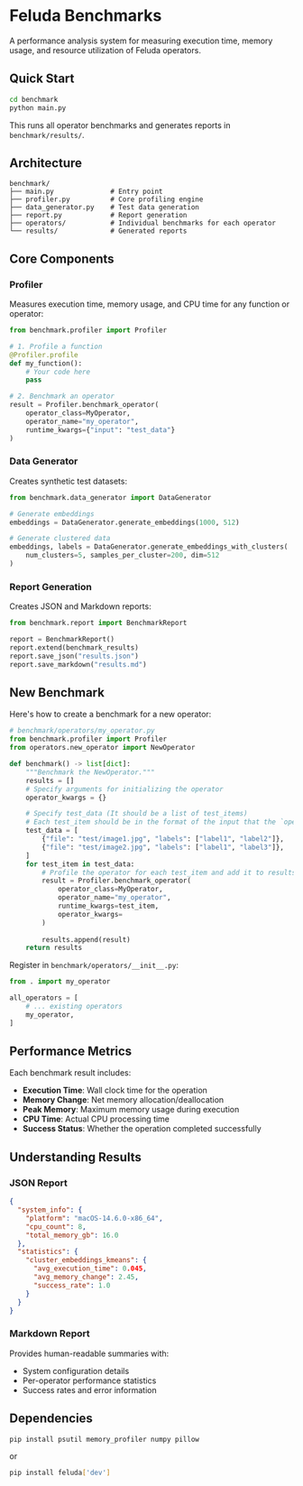# Feluda Benchmarks

A performance analysis system for measuring execution time, memory usage, and resource utilization of Feluda operators.

## Quick Start

```bash
cd benchmark
python main.py
```

This runs all operator benchmarks and generates reports in `benchmark/results/`.

## Architecture

```
benchmark/
├── main.py              # Entry point
├── profiler.py          # Core profiling engine
├── data_generator.py    # Test data generation
├── report.py            # Report generation
├── operators/           # Individual benchmarks for each operator
└── results/             # Generated reports
```

## Core Components

### Profiler

Measures execution time, memory usage, and CPU time for any function or operator:

```python
from benchmark.profiler import Profiler

# 1. Profile a function
@Profiler.profile
def my_function():
    # Your code here
    pass

# 2. Benchmark an operator
result = Profiler.benchmark_operator(
    operator_class=MyOperator,
    operator_name="my_operator",
    runtime_kwargs={"input": "test_data"}
)
```

### Data Generator

Creates synthetic test datasets:

```python
from benchmark.data_generator import DataGenerator

# Generate embeddings
embeddings = DataGenerator.generate_embeddings(1000, 512)

# Generate clustered data
embeddings, labels = DataGenerator.generate_embeddings_with_clusters(
    num_clusters=5, samples_per_cluster=200, dim=512
)

```

### Report Generation

Creates JSON and Markdown reports:

```python
from benchmark.report import BenchmarkReport

report = BenchmarkReport()
report.extend(benchmark_results)
report.save_json("results.json")
report.save_markdown("results.md")
```

## New Benchmark

Here's how to create a benchmark for a new operator:

```python
# benchmark/operators/my_operator.py
from benchmark.profiler import Profiler
from operators.new_operator import NewOperator

def benchmark() -> list[dict]:
    """Benchmark the NewOperator."""
    results = []
    # Specify arguments for initializing the operator
    operator_kwargs = {}

    # Specify test_data (It should be a list of test_items)
    # Each test_item should be in the format of the input that the `operator.run` takes.
    test_data = [
        {"file": "test/image1.jpg", "labels": ["label1", "label2"]},
        {"file": "test/image2.jpg", "labels": ["label1", "label3"]},
    ]      
    for test_item in test_data:
        # Profile the operator for each test_item and add it to results.
        result = Profiler.benchmark_operator(
            operator_class=MyOperator,
            operator_name="my_operator",
            runtime_kwargs=test_item,
            operator_kwargs=
        )
        
        results.append(result)   
    return results
```

Register in `benchmark/operators/__init__.py`:

```python
from . import my_operator

all_operators = [
    # ... existing operators
    my_operator,
]
```

## Performance Metrics

Each benchmark result includes:

- **Execution Time**: Wall clock time for the operation
- **Memory Change**: Net memory allocation/deallocation
- **Peak Memory**: Maximum memory usage during execution
- **CPU Time**: Actual CPU processing time
- **Success Status**: Whether the operation completed successfully

## Understanding Results

### JSON Report

```json
{
  "system_info": {
    "platform": "macOS-14.6.0-x86_64",
    "cpu_count": 8,
    "total_memory_gb": 16.0
  },
  "statistics": {
    "cluster_embeddings_kmeans": {
      "avg_execution_time": 0.045,
      "avg_memory_change": 2.45,
      "success_rate": 1.0
    }
  }
}
```

### Markdown Report

Provides human-readable summaries with:

- System configuration details
- Per-operator performance statistics
- Success rates and error information

## Dependencies

```bash
pip install psutil memory_profiler numpy pillow
```

or 

```bash
pip install feluda['dev']
```